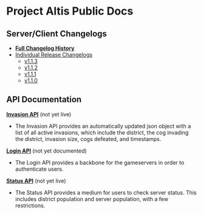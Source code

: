 **Project Altis Public Docs**
=========================

Server/Client Changelogs
-------
- **[Full Changelog History](changelog.md)**
- [Individual Release Changelogs](changelogs-single/)
  - [v1.1.3](changelogs-single/v1.1.3.md)
   - [v1.1.2](changelogs-single/v1.1.2.md)
   - [v1.1.1](changelogs-single/v1.1.1.md)
   - [v1.1.0](changelogs-single/v1.1.0.md)


API Documentation
-------
 **[Invasion API](InvasionAPI.md)** (not yet live)

 - The Invasion API provides an automatically updated json object with a list of all active invasions, which include the district, the cog invading the district, invasion size, cogs defeated, and timestamps.

**[Login API](LoginAPI.md)** (not yet documented)

- The Login API provides a backbone for the gameservers in order to authenticate users.

**[Status API](StatusAPI.md)** (not yet live)

- The Status API provides a medium for users to check server status. This includes district population and server population, with a few restrictions.
